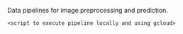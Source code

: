 Data pipelines for image preprocessing and prediction.

`<script to execute pipeline locally and using gcloud>`
